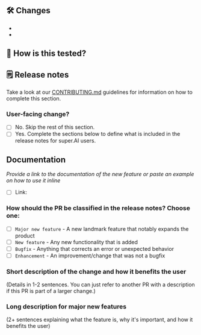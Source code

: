 ## 🛠 Changes
-
-

## 🧪 How is this tested?


## 🗒️ Release notes

Take a look at our [CONTRIBUTING.md](TBD) guidelines for information on how to complete this section.

### User-facing change?
- [ ] No. Skip the rest of this section.
- [ ] Yes. Complete the sections below to define what is included in the release notes for super.AI users.

## Documentation
*Provide a link to the documentation of the new feature or paste an example on how to use it inline*
- [ ] Link:

### How should the PR be classified in the release notes? Choose one:

- [ ] `Major new feature` - A new landmark feature that notably expands the product 
- [ ] `New feature` - Any new functionality that is added
- [ ] `Bugfix` - Anything that corrects an error or unexpected behavior
- [ ] `Enhancement` - An improvement/change that was not a bugfix

### Short description of the change and how it benefits the user

(Details in 1-2 sentences. You can just refer to another PR with a description if this PR is part of a larger change.)

### Long description for major new features

(2+ sentences explaining what the feature is, why it's important, and how it benefits the user)
